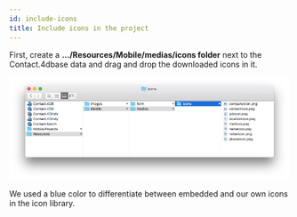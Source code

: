 ```yaml
---
id: include-icons
title: Include icons in the project
---
```


First, create a **.../Resources/Mobile/medias/icons folder** next to the Contact.4dbase data and drag and drop the downloaded icons in it.

![Mobile folder custom icons](assets/custom-icons/mobile-folder-custom-icons.png)

We used a blue color to differentiate between embedded and our own icons in the icon library.